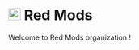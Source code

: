 # <img src="https://avatars.githubusercontent.com/u/199981131" width="24" height="24"> Red Mods

Welcome to Red Mods organization !
